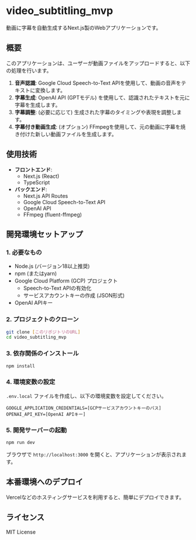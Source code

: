 # video\_subtitling\_mvp

動画に字幕を自動生成するNext.js製のWebアプリケーションです。

## 概要

このアプリケーションは、ユーザーが動画ファイルをアップロードすると、以下の処理を行います。

1.  **音声認識**: Google Cloud Speech-to-Text APIを使用して、動画の音声をテキストに変換します。
2.  **字幕生成**: OpenAI API (GPTモデル) を使用して、認識されたテキストを元に字幕を生成します。
3.  **字幕調整**: (必要に応じて) 生成された字幕のタイミングや表現を調整します。
4.  **字幕付き動画生成**: (オプション) FFmpegを使用して、元の動画に字幕を焼き付けた新しい動画ファイルを生成します。

## 使用技術

*   **フロントエンド**:
    *   Next.js (React)
    *   TypeScript
*   **バックエンド**:
    *   Next.js API Routes
    *   Google Cloud Speech-to-Text API
    *   OpenAI API
    *   FFmpeg (fluent-ffmpeg)

## 開発環境セットアップ

### 1. 必要なもの

*   Node.js (バージョン18以上推奨)
*   npm (またはyarn)
*   Google Cloud Platform (GCP) プロジェクト
    *   Speech-to-Text APIの有効化
    *   サービスアカウントキーの作成 (JSON形式)
*   OpenAI APIキー

### 2. プロジェクトのクローン

```bash
git clone [このリポジトリのURL]
cd video_subtitling_mvp
```

### 3. 依存関係のインストール

```bash
npm install
```

### 4. 環境変数の設定

`.env.local` ファイルを作成し、以下の環境変数を設定してください。

```
GOOGLE_APPLICATION_CREDENTIALS=[GCPサービスアカウントキーのパス]
OPENAI_API_KEY=[OpenAI APIキー]
```

### 5. 開発サーバーの起動

```bash
npm run dev
```

ブラウザで `http://localhost:3000` を開くと、アプリケーションが表示されます。

## 本番環境へのデプロイ

Vercelなどのホスティングサービスを利用すると、簡単にデプロイできます。

## ライセンス

MIT License

